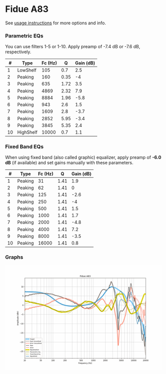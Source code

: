 # Fidue A83
See [usage instructions](https://github.com/jaakkopasanen/AutoEq#usage) for more options and info.

### Parametric EQs
You can use filters 1-5 or 1-10. Apply preamp of -7.4 dB or -7.6 dB, respectively.

|   # | Type      |   Fc (Hz) |    Q |   Gain (dB) |
|-----|-----------|-----------|------|-------------|
|   1 | LowShelf  |       105 | 0.7  |         2.5 |
|   2 | Peaking   |       160 | 0.35 |        -4   |
|   3 | Peaking   |       635 | 1.72 |         3.5 |
|   4 | Peaking   |      4869 | 2.32 |         7.9 |
|   5 | Peaking   |      8884 | 1.96 |        -5.8 |
|   6 | Peaking   |       943 | 2.6  |         1.5 |
|   7 | Peaking   |      1609 | 2.8  |        -3.7 |
|   8 | Peaking   |      2852 | 5.95 |        -3.4 |
|   9 | Peaking   |      3845 | 5.35 |         2.4 |
|  10 | HighShelf |     10000 | 0.7  |         1.1 |

### Fixed Band EQs
When using fixed band (also called graphic) equalizer, apply preamp of **-6.0 dB** (if available) and set gains manually with these parameters.

|   # | Type    |   Fc (Hz) |    Q |   Gain (dB) |
|-----|---------|-----------|------|-------------|
|   1 | Peaking |        31 | 1.41 |         1.9 |
|   2 | Peaking |        62 | 1.41 |         0   |
|   3 | Peaking |       125 | 1.41 |        -2.6 |
|   4 | Peaking |       250 | 1.41 |        -4   |
|   5 | Peaking |       500 | 1.41 |         1.5 |
|   6 | Peaking |      1000 | 1.41 |         1.7 |
|   7 | Peaking |      2000 | 1.41 |        -4.8 |
|   8 | Peaking |      4000 | 1.41 |         7.2 |
|   9 | Peaking |      8000 | 1.41 |        -3.5 |
|  10 | Peaking |     16000 | 1.41 |         0.8 |

### Graphs
![](./Fidue%20A83.png)
